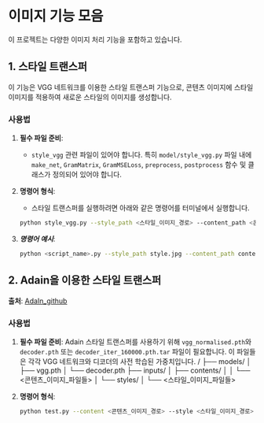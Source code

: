 # 이미지 기능 모음

이 프로젝트는 다양한 이미지 처리 기능을 포함하고 있습니다.

## 1. 스타일 트랜스퍼
이 기능은 VGG 네트워크를 이용한 스타일 트랜스퍼 기능으로, 콘텐츠 이미지에 스타일 이미지를 적용하여 새로운 스타일의 이미지를 생성합니다.

### 사용법

1. **필수 파일 준비**:
   - `style_vgg` 관련 파일이 있어야 합니다. 특히 `model/style_vgg.py` 파일 내에 `make_net`, `GramMatrix`, `GramMSELoss`, `preprocess`, `postprocess` 함수 및 클래스가 정의되어 있어야 합니다.

2. **명령어 형식**:
   - 스타일 트랜스퍼를 실행하려면 아래와 같은 명령어를 터미널에서 실행합니다.
   ```bash
   python style_vgg.py --style_path <스타일_이미지_경로> --content_path <콘텐츠_이미지_경로> --output_path <결과_이미지_경로> --device <장치_옵션>

3. ***명령어 예시***:
   ```bash
   python <script_name>.py --style_path style.jpg --content_path content.jpg --output_path output.jpg --device cuda

## 2. Adain을 이용한 스타일 트랜스퍼

**출처**: [AdaIn_github](https://github.com/naoto0804/pytorch-AdaIN)

### 사용법

1. **필수 파일 준비**: Adain 스타일 트랜스퍼를 사용하기 위해 `vgg_normalised.pth`와 `decoder.pth` 또는 `decoder_iter_160000.pth.tar` 파일이 필요합니다. 이 파일들은 각각 VGG 네트워크와 디코더의 사전 학습된 가중치입니다.
   /
├── models/
│   ├── vgg.pth
│   └── decoder.pth
├── inputs/
│   ├── contents/
│   │   └── <콘텐츠_이미지_파일들>
│   └── styles/
│       └── <스타일_이미지_파일들>

   
2. **명령어 형식**:
   ```bash
   python test.py --content <콘텐츠_이미지_경로> --style <스타일_이미지_경로> --vgg models/vgg_normalised.pth --decoder models/decoder.pth --alpha <알파값>
